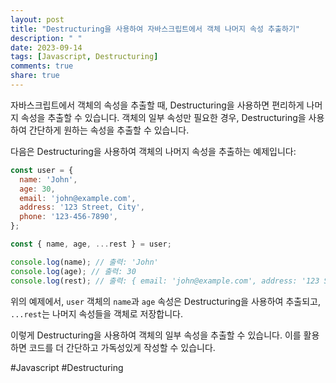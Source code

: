```yaml
---
layout: post
title: "Destructuring을 사용하여 자바스크립트에서 객체 나머지 속성 추출하기"
description: " "
date: 2023-09-14
tags: [Javascript, Destructuring]
comments: true
share: true
---
```


자바스크립트에서 객체의 속성을 추출할 때, Destructuring을 사용하면 편리하게 나머지 속성을 추출할 수 있습니다. 객체의 일부 속성만 필요한 경우, Destructuring을 사용하여 간단하게 원하는 속성을 추출할 수 있습니다. 

다음은 Destructuring을 사용하여 객체의 나머지 속성을 추출하는 예제입니다:

```javascript
const user = {
  name: 'John',
  age: 30,
  email: 'john@example.com',
  address: '123 Street, City',
  phone: '123-456-7890',
};

const { name, age, ...rest } = user;

console.log(name); // 출력: 'John'
console.log(age); // 출력: 30
console.log(rest); // 출력: { email: 'john@example.com', address: '123 Street, City', phone: '123-456-7890' }
```

위의 예제에서, `user` 객체의 `name`과 `age` 속성은 Destructuring을 사용하여 추출되고, `...rest`는 나머지 속성들을 객체로 저장합니다. 

이렇게 Destructuring을 사용하여 객체의 일부 속성을 추출할 수 있습니다. 이를 활용하면 코드를 더 간단하고 가독성있게 작성할 수 있습니다.

#Javascript #Destructuring